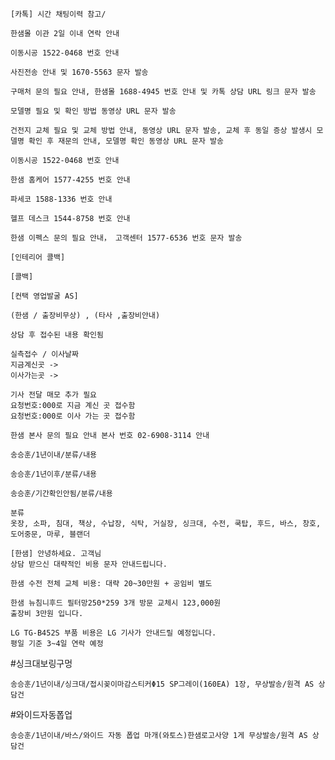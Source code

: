 ```
[카톡] 시간 채팅이력 참고/
```
```
한샘몰 이관 2일 이내 연락 안내
```
```
이동시공 1522-0468 번호 안내
```
```
사진전송 안내 및 1670-5563 문자 발송
```
```
구매처 문의 필요 안내, 한샘몰 1688-4945 번호 안내 및 카톡 상담 URL 링크 문자 발송
```
```
모델명 필요 및 확인 방법 동영상 URL 문자 발송
```
```
건전지 교체 필요 및 교체 방법 안내, 동영상 URL 문자 발송, 교체 후 동일 증상 발생시 모델명 확인 후 재문의 안내, 모델명 확인 동영상 URL 문자 발송
```

```
이동시공 1522-0468 번호 안내
```
```
한샘 홈케어 1577-4255 번호 안내
```
```
파세코 1588-1336 번호 안내
```
```
헬프 데스크 1544-8758 번호 안내
```
```
한샘 이펙스 문의 필요 안내， 고객센터 1577-6536 번호 문자 발송
```

```
[인테리어 콜백] 
```
```
[콜백]
```

```
[컨택 영업발굴 AS]
```
```
(한샘 / 출장비무상) , (타사 ,출장비안내)
```

```
상담 후 접수된 내용 확인됨
```

```
실측접수 / 이사날짜
지금계신곳 -> 
이사가는곳 -> 

기사 전달 매모 추가 필요
요청번호:000로 지금 계신 곳 접수함
요청번호:000로 이사 가는 곳 접수함
```

```
한샘 본사 문의 필요 안내 본사 번호 02-6908-3114 안내
```

```
송승훈/1년이내/분류/내용
```

```
송승훈/1년이후/분류/내용
```

```
송승훈/기간확인안됨/분류/내용
```

```
분류
옷장, 소파, 침대, 책상, 수납장, 식탁, 거실장, 싱크대, 수전, 쿡탑, 후드, 바스, 창호, 도어중문, 마루, 블랜더
```

```
[한샘] 안녕하세요. 고객님
상담 받으신 대략적인 비용 문자 안내드립니다. 
```

```
한샘 수전 전체 교체 비용: 대략 20~30만원 + 공임비 별도 
```

```
한샘 뉴침니후드 필터망250*259 3개 방문 교체시 123,000원 
출장비 3만원 입니다.
```

```
LG TG-B452S 부품 비용은 LG 기사가 안내드릴 예정입니다.
평일 기준 3~4일 연락 예정
```

#싱크대보링구멍
```
송승훈/1년이내/싱크대/접시꽂이마감스티커Φ15 SP그레이(160EA) 1장, 무상발송/원격 AS 상담건
```

#와이드자동폽업
```
송승훈/1년이내/바스/와이드 자동 폽업 마개(와토스)한샘로고사양 1게 무상발송/원격 AS 상담건
```